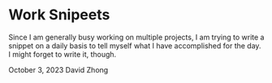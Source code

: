 # Work Snipeets

  Since I am generally busy working on multiple projects, I am trying to write a snippet on a daily basis to tell myself what I have accomplished for the day.
  I might forget to write it, though.

  October 3, 2023
  David Zhong
  
